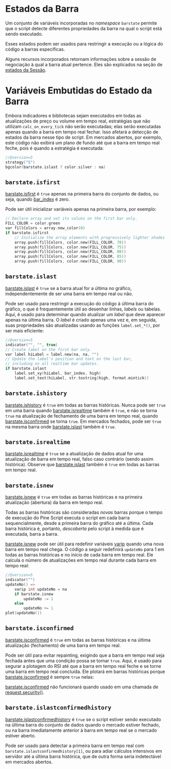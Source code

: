 
# Estados da Barra

Um conjunto de variáveis incorporadas no _namespace_ `barstate` permite que o script detecte diferentes propriedades da barra na qual o script está sendo executado.

Esses estados podem ser usados para restringir a execução ou a lógica do código a barras específicas.

Alguns recursos incorporados retornam informações sobre a sessão de negociação à qual a barra atual pertence. Eles são explicados na seção de [estados da Sessão](./05_17_sessoes.md#estados-da-sessão).


# Variáveis Embutidas do Estado da Barra

Embora indicadores e bibliotecas sejam executados em todas as atualizações de preço ou volume em tempo real, estratégias que não utilizam `calc_on_every_tick` não serão executadas; elas serão executadas apenas quando a barra em tempo real fechar. Isso afetará a detecção de estados da barra nesse tipo de script. Em mercados abertos, por exemplo, este código não exibirá um plano de fundo até que a barra em tempo real feche, pois é quando a estratégia é executada:

```c
//@version=5
strategy("S")
bgcolor(barstate.islast ? color.silver : na)
```

## `barstate.isfirst`

[barstate.isfirst](https://br.tradingview.com/pine-script-reference/v5/#var_barstate{dot}isfirst) é `true` apenas na primeira barra do conjunto de dados, ou seja, quando [bar_index](https://br.tradingview.com/pine-script-reference/v5/#var_bar_index) é zero.

Pode ser útil inicializar variáveis apenas na primeira barra, por exemplo:

```c
// Declare array and set its values on the first bar only.
FILL_COLOR = color.green
var fillColors = array.new_color(0)
if barstate.isfirst
    // Initialize the array elements with progressively lighter shades of the fill color.
    array.push(fillColors, color.new(FILL_COLOR, 70))
    array.push(fillColors, color.new(FILL_COLOR, 75))
    array.push(fillColors, color.new(FILL_COLOR, 80))
    array.push(fillColors, color.new(FILL_COLOR, 85))
    array.push(fillColors, color.new(FILL_COLOR, 90))
```

## `barstate.islast`

[barstate.islast](https://br.tradingview.com/pine-script-reference/v5/#var_barstate{dot}islast) é `true` se a barra atual for a última no gráfico, independentemente de ser uma barra em tempo real ou não.

Pode ser usado para restringir a execução do código à última barra do gráfico, o que é frequentemente útil ao desenhar linhas, _labels_ ou tabelas. Aqui, é usado para determinar quando atualizar um _label_ que deve aparecer apenas na última barra. O _label_ é criado apenas uma vez e, em seguida, suas propriedades são atualizadas usando as funções `label.set_*()`, por ser mais eficiente:

```c
//@version=5
indicator("", "", true)
// Create label on the first bar only.
var label hiLabel = label.new(na, na, "")
// Update the label's position and text on the last bar,
// including on all realtime bar updates.
if barstate.islast
    label.set_xy(hiLabel, bar_index, high)
    label.set_text(hiLabel, str.tostring(high, format.mintick))
```

## `barstate.ishistory`

[barstate.ishistory](https://br.tradingview.com/pine-script-reference/v5/#var_barstate{dot}ishistory) é `true` em todas as barras históricas. Nunca pode ser `true` em uma barra quando [barstate.isrealtime](https://br.tradingview.com/pine-script-reference/v5/#var_barstate{dot}isrealtime) também é `true`, e não se torna `true` na atualização de fechamento de uma barra em tempo real, quando [barstate.isconfirmed](https://br.tradingview.com/pine-script-reference/v5/#var_barstate{dot}isconfirmed) se torna `true`. Em mercados fechados, pode ser `true` na mesma barra onde [barstate.islast](https://br.tradingview.com/pine-script-reference/v5/#var_barstate{dot}islast) também é `true`.

## `barstate.isrealtime`

[barstate.isrealtime](https://br.tradingview.com/pine-script-reference/v5/#var_barstate{dot}isrealtime) é `true` se a atualização de dados atual for uma atualização de barra em tempo real, falso caso contrário (sendo assim histórica). Observe que [barstate.islast](https://br.tradingview.com/pine-script-reference/v5/#var_barstate{dot}islast) também é `true` em todas as barras em tempo real.

## `barstate.isnew`

[barstate.isnew](https://br.tradingview.com/pine-script-reference/v5/#var_barstate{dot}isnew) é `true` em todas as barras históricas e na primeira atualização (abertura) da barra em tempo real.

Todas as barras históricas são consideradas _novas_ barras porque o tempo de execução do Pine Script executa o script em cada barra sequencialmente, desde a primeira barra do gráfico até a última. Cada barra histórica é, portanto, _descoberta_ pelo script à medida que é executada, barra a barra.

[barstate.isnew](https://br.tradingview.com/pine-script-reference/v5/#var_barstate{dot}isnew) pode ser útil para redefinir variáveis [varip](https://br.tradingview.com/pine-script-reference/v5/#kw_varip) quando uma nova barra em tempo real chega. O código a seguir redefinirá `updateNo` para 1 em todas as barras históricas e no início de cada barra em tempo real. Ele calcula o número de atualizações em tempo real durante cada barra em tempo real:

```c
//@version=5
indicator("")
updateNo() =>
    varip int updateNo = na
    if barstate.isnew
        updateNo := 1
    else
        updateNo += 1
plot(updateNo())
```

## `barstate.isconfirmed`

[barstate.isconfirmed](https://br.tradingview.com/pine-script-reference/v5/#var_barstate{dot}isconfirmed) é `true` em todas as barras históricas e na última atualização (fechamento) de uma barra em tempo real.

Pode ser útil para evitar repainting, exigindo que a barra em tempo real seja fechada antes que uma condição possa se tornar `true`. Aqui, é usado para segurar a plotagem do RSI até que a barra em tempo real feche e se torne uma barra em tempo real concluída. Ele plotará em barras históricas porque [barstate.isconfirmed](https://br.tradingview.com/pine-script-reference/v5/#var_barstate{dot}isconfirmed) é sempre `true` nelas:

[barstate.isconfirmed](https://br.tradingview.com/pine-script-reference/v5/#var_barstate{dot}isconfirmed) não funcionará quando usado em uma chamada de [request.security()](https://br.tradingview.com/pine-script-reference/v5/#fun_request{dot}security).

## `barstate.islastconfirmedhistory`

[barstate.islastconfirmedhistory](https://br.tradingview.com/pine-script-reference/v5/#var_barstate{dot}islastconfirmedhistory) é `true` se o script estiver sendo executado na última barra do conjunto de dados quando o mercado estiver fechado, ou na barra imediatamente anterior à barra em tempo real se o mercado estiver aberto.

Pode ser usado para detectar a primeira barra em tempo real com `barstate.islastconfirmedhistory[1]`, ou para adiar cálculos intensivos em servidor até a última barra histórica, que de outra forma seria indetectável em mercados abertos.